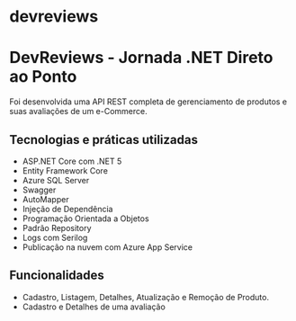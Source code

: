 # devreviews
# DevReviews - Jornada .NET Direto ao Ponto

Foi desenvolvida uma API REST completa de gerenciamento de produtos e suas avaliações de um e-Commerce. 

## Tecnologias e práticas utilizadas
- ASP.NET Core com .NET 5
- Entity Framework Core
- Azure SQL Server
- Swagger
- AutoMapper
- Injeção de Dependência
- Programação Orientada a Objetos
- Padrão Repository
- Logs com Serilog
- Publicação na nuvem com Azure App Service

## Funcionalidades
- Cadastro, Listagem, Detalhes, Atualização e Remoção de Produto.
- Cadastro e Detalhes de uma avaliação